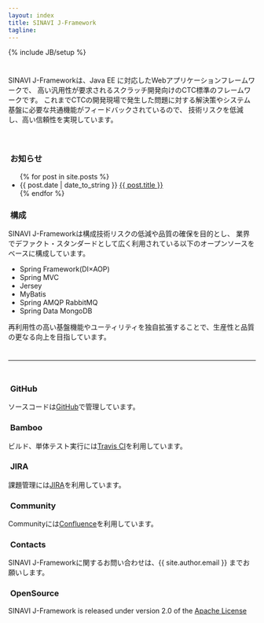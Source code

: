 ```yaml
---
layout: index
title: SINAVI J-Framework
tagline: 
---
```

{% include JB/setup %}

<div class="content" style="padding:10px 0px">
  <div class="row">
    <div class="col-xs-12">
      <p>
       SINAVI J-Frameworkは、Java EE に対応したWebアプリケーションフレームワークで、
       高い汎用性が要求されるスクラッチ開発向けのCTC標準のフレームワークです。
       これまでCTCの開発現場で発生した問題に対する解決策やシステム基盤に必要な共通機能がフィードバックされているので、
       技術リスクを低減し、高い信頼性を実現しています。
      </p>
    </div>
  </div>
</div>

<div class="content" style="padding:10px 0px">
  <div class="row">
    <div class="col-md-6">
      <h3>
        <i class="fa fa-rocket">&nbsp;</i>お知らせ
      </h3>
      <ul>
        {% for post in site.posts %}
          <li><span>{{ post.date | date_to_string }}</span>&nbsp;<span><a href="{{ site.baseurl}}{{ post.url }}">{{ post.title }}</a></span></li>
        {% endfor %}
      </ul>
    </div>
    <div class="col-md-6">
      <h3>
        <i class="fa fa-coffee">&nbsp;</i>構成
      </h3>
      <p>
      SINAVI J-Frameworkは構成技術リスクの低減や品質の確保を目的とし、
      業界でデファクト・スタンダードとして広く利用されている以下のオープンソースをベースに構成しています。
      </p>
        <ul>
          <li>Spring Framework(DI×AOP)</li>
          <li>Spring MVC</li>
          <li>Jersey</li>
          <li>MyBatis</li>
          <li>Spring AMQP RabbitMQ</li>
          <li>Spring Data MongoDB</li>
        </ul>
      <p>再利用性の高い基盤機能やユーティリティを独自拡張することで、生産性と品質の更なる向上を目指しています。</p>
    </div>
  </div>
</div>
<hr>
<div class="content" style="padding:10px 0px">
  <div class="row">
    <div class="col-lg-4 col-sm-6">
      <h3>
        <i class="fa fa-github">&nbsp;</i>GitHub
      </h3>
      <p>ソースコードは<a href="{{ site.github_project_pages }}">GitHub</a>で管理しています。</p>
    </div>
    <div class="col-lg-4 col-sm-6">
      <h3>
        <i class="fa fa-building-o">&nbsp;</i>Bamboo
      </h3>
      <p>ビルド、単体テスト実行には<a href="{{ site.travis_pages }}">Travis CI</a>を利用しています。</p>
    </div>
    <div class="col-lg-4 col-sm-6">
      <h3>
        <i class="fa fa-bug">&nbsp;</i>JIRA
      </h3>
      <p>課題管理には<a href="{{ site.jira_pages }}">JIRA</a>を利用しています。</p>
    </div>
  </div>
  <div class="row">
    <div class="col-lg-4 col-sm-6">
      <h3>
        <i class="fa fa-comment-o">&nbsp;</i>Community
      </h3>
      <p>Communityには<a href="{{ site.confluence_pages }}">Confluence</a>を利用しています。</p>
    </div>
    <div class="col-lg-4 col-sm-6">
      <h3>
        <i class="fa fa-envelope-o">&nbsp;</i>Contacts
      </h3>
      <p>SINAVI J-Frameworkに関するお問い合わせは、{{ site.author.email }} までお願いします。</p>
    </div>
    <div class="col-lg-4 col-sm-6">
      <h3>
        <i class="fa fa-code">&nbsp;</i>OpenSource
      </h3>
      <p>SINAVI J-Framework is released under version 2.0 of the <a href="http://www.apache.org/licenses/LICENSE-2.0">Apache License</a></p>
    </div>
  </div>
</div>
